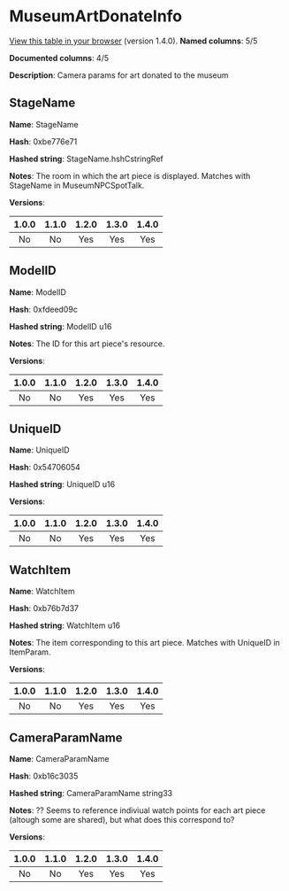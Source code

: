 # MuseumArtDonateInfo
[View this table in your browser](MuseumArtDonateInfo-value.md) (version 1.4.0).
**Named columns**: 5/5

**Documented columns**: 4/5

**Description**: Camera params for art donated to the museum
## StageName

**Name**: StageName

**Hash**: 0xbe776e71

**Hashed string**: StageName.hshCstringRef

**Notes**: The room in which the art piece is displayed. Matches with StageName in MuseumNPCSpotTalk.

**Versions**: 

 | 1.0.0 | 1.1.0 | 1.2.0 | 1.3.0 | 1.4.0 |
|:--:|:--:|:--:|:--:|:--:|
| No | No | Yes | Yes | Yes | 


## ModelID

**Name**: ModelID

**Hash**: 0xfdeed09c

**Hashed string**: ModelID u16

**Notes**: The ID for this art piece's resource.

**Versions**: 

 | 1.0.0 | 1.1.0 | 1.2.0 | 1.3.0 | 1.4.0 |
|:--:|:--:|:--:|:--:|:--:|
| No | No | Yes | Yes | Yes | 


## UniqueID

**Name**: UniqueID

**Hash**: 0x54706054

**Hashed string**: UniqueID u16

**Versions**: 

 | 1.0.0 | 1.1.0 | 1.2.0 | 1.3.0 | 1.4.0 |
|:--:|:--:|:--:|:--:|:--:|
| No | No | Yes | Yes | Yes | 


## WatchItem

**Name**: WatchItem

**Hash**: 0xb76b7d37

**Hashed string**: WatchItem u16

**Notes**: The item corresponding to this art piece. Matches with UniqueID in ItemParam.

**Versions**: 

 | 1.0.0 | 1.1.0 | 1.2.0 | 1.3.0 | 1.4.0 |
|:--:|:--:|:--:|:--:|:--:|
| No | No | Yes | Yes | Yes | 


## CameraParamName

**Name**: CameraParamName

**Hash**: 0xb16c3035

**Hashed string**: CameraParamName string33

**Notes**: ?? Seems to reference indiviual watch points for each art piece (altough some are shared), but what does this correspond to?

**Versions**: 

 | 1.0.0 | 1.1.0 | 1.2.0 | 1.3.0 | 1.4.0 |
|:--:|:--:|:--:|:--:|:--:|
| No | No | Yes | Yes | Yes | 


